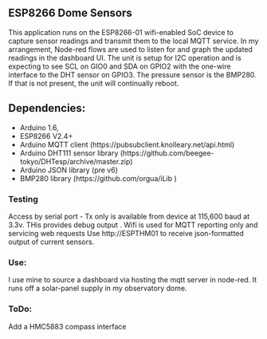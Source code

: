 <h2>ESP8266 Dome Sensors</h2>
This application runs on the ESP8266-01 wifi-enabled SoC device to capture sensor readings and transmit them to the local MQTT service. 
In my arrangement, Node-red flows are used to listen for and graph the updated readings in the dashboard UI. 
The unit is setup for I2C operation and is expecting to see SCL on GIO0 and SDA on GPIO2 with the one-wire interface to the DHT sensor on GPIO3. 
The pressure sensor is the BMP280. If that is not present, the unit will continually reboot. 

<h2>Dependencies:</h2>
<ul>
  <li>Arduino 1.6, </li>
<li>ESP8266 V2.4+ </li>
<li>Arduino MQTT client (https://pubsubclient.knolleary.net/api.html)</li>
<li>Arduino DHT111 sensor library (https://github.com/beegee-tokyo/DHTesp/archive/master.zip)</li>
<li>Arduino JSON library (pre v6) </li>
<li>BMP280 library (https://github.com/orgua/iLib )</li></ul>

<h3>Testing</h3>
Access by serial port  - Tx only is available from device at 115,600 baud at 3.3v. THis provides debug output .
Wifi is used for MQTT reporting only and servicing web requests
Use http://ESPTHM01 to receive json-formatted output of current sensors. 

<h3>Use:</h3>
I use mine to source a dashboard via hosting the mqtt server in node-red. It runs off a solar-panel supply in my observatory dome. 

<h3>ToDo:</h3>
Add a HMC5883 compass interface 
